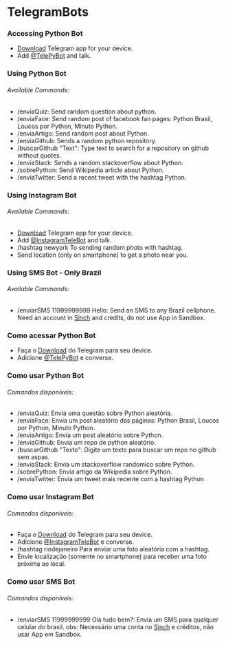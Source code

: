 # TelegramBots

### Accessing Python Bot
* [Download](http://telegram.org) Telegram app for your device.
* Add [@TelePyBot](http://telegram.me/TelePyBot) and talk.

### Using Python Bot
###### Available Commands:
* /enviaQuiz: Send random question about python.
* /enviaFace: Send random post of facebook fan pages: Python Brasil, Loucos por Python, Minuto Python.
* /enviaArtigo: Send random post about Python.
* /enviaGithub: Sends a random python repository.
* /buscarGithub "Text": Type text to search for a repository on github without quotes.
* /enviaStack: Sends a random stackoverflow about Python.
* /sobrePython: Send Wikipedia article about Python.
* /enviaTwitter: Send a recent tweet with the hashtag Python.

### Using Instagram Bot
###### Available Commands:
* [Download](http://telegram.org) Telegram app for your device.
* Add [@InstagramTeleBot](http://telegram.me/InstagramTeleBot) and talk.
* /hashtag newyork To sending random photo with hashtag.
* Send location (only on smartphone) to get a photo near you.

### Using SMS Bot - Only Brazil
###### Available Commands:
* /enviarSMS 11999999999 Hello: Send an SMS to any Brazil cellphone. Need an account in [Sinch](http://sinch.com) and credits, do not use App in Sandbox.

### Como acessar Python Bot
* Faça o [Download](http://telegram.org) do Telegram para seu device.
* Adicione [@TelePyBot](http://telegram.me/TelePyBot) e converse.

### Como usar Python Bot
###### Comandos disponíveis:
* /enviaQuiz: Envia uma questão sobre Python aleatória.
* /enviaFace: Envia um post aleatório das páginas: Python Brasil, Loucos por Python, Minuto Python.
* /enviaArtigo: Envia um post aleatório sobre Python.
* /enviaGithub: Envia um repo de python aleatório.
* /buscarGithub "Texto": Digite um texto para buscar um repo no github sem aspas.
* /enviaStack: Envia um stackoverflow randomico sobre Python.
* /sobrePython: Envia artigo da Wikipedia sobre Python.
* /enviaTwitter: Envia um tweet mais recente com a hashtag Python

### Como usar Instagram Bot
###### Comandos disponíveis:
* Faça o [Download](http://telegram.org) do Telegram para seu device.
* Adicione [@InstagramTeleBot](http://telegram.me/InstagramTeleBot) e converse.
* /hashtag riodejaneiro Para enviar uma foto aleatória com a hashtag.
* Envie localização (somente no smartphone) para receber uma foto próxima ao local.

### Como usar SMS Bot
###### Comandos disponíveis:
* /enviarSMS 11999999999 Olá tudo bem?: Envia um SMS para qualquer celular do brasil. obs: Necessário uma conta no [Sinch](http://sinch.com) e créditos, não usar App em Sandbox.
